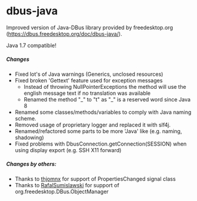 # dbus-java
Improved version of Java-DBus library provided by freedesktop.org (https://dbus.freedesktop.org/doc/dbus-java/).

Java 1.7 compatible!

##### Changes
  - Fixed lot's of Java warnings (Generics, unclosed resources)
  - Fixed broken 'Gettext' feature used for exception messages
    - Instead of throwing NullPointerExceptions the method will use the english message text if no translation was available
    - Renamed the method "\_" to "t" as "\_" is a reserved word since Java 8
  - Renamed some classes/methods/variables to comply with Java naming scheme.
  - Removed usage of proprietary logger and replaced it with slf4j.
  - Renamed/refactored some parts to be more 'Java' like (e.g. naming, shadowing)
  - Fixed problems with DbusConnection.getConnection(SESSION) when using display export (e.g. SSH X11 forward)
  
##### Changes by others:
   - Thanks to [thjomnx](https://github.com/thjomnx) for support of PropertiesChanged signal class
   - Thanks to [RafalSumislawski](https://github.com/RafalSumislawski) for support of org.freedesktop.DBus.ObjectManager
